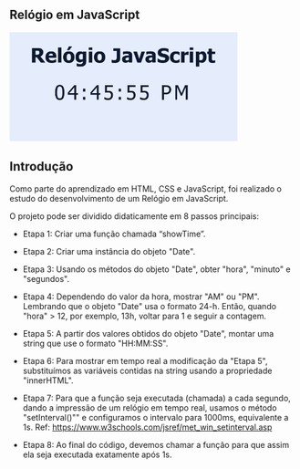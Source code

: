 <h2>Relógio em JavaScript</h2>
    <p></p>
    <a href="https://rrodrigues345.github.io/js-relogio/" target="_blank"><img width="400"
            src="https://github.com/rrodrigues345/js-relogio/raw/main/relogio.png"></a>

## Introdução ##

Como parte do aprendizado em HTML, CSS e JavaScript, foi realizado o estudo do desenvolvimento de um Relógio em JavaScript.    

O projeto pode ser dividido didaticamente em 8 passos principais:

- Etapa 1: Criar uma função chamada “showTime”.

- Etapa 2: Criar uma instância do objeto "Date".

- Etapa 3: Usando os métodos do objeto "Date", obter "hora", "minuto" e "segundos".
    
- Etapa 4: Dependendo do valor da hora, mostrar "AM" ou "PM". Lembrando que o objeto "Date" usa o formato 24-h. 
    Então, quando "hora" > 12, por exemplo, 13h, voltar para 1 e seguir a contagem.

- Etapa 5: A partir dos valores obtidos do objeto "Date", montar uma string que use o formato "HH:MM:SS".

- Etapa 6: Para mostrar em tempo real a modificação da "Etapa 5", substituímos as variáveis contidas na string usando a propriedade "innerHTML".

- Etapa 7: Para que a função seja executada (chamada) a cada segundo, dando a impressão de um relógio em tempo real, usamos o método "setInterval()"" e configuramos o intervalo para 1000ms, equivalente a 1s.
Ref: https://www.w3schools.com/jsref/met_win_setinterval.asp

- Etapa 8: Ao final do código, devemos chamar a função para que assim ela seja executada exatamente após 1s.
